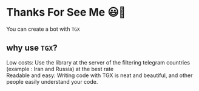 # Thanks For See Me 😃🖤

You can create a bot with `TGX`

## why use `TGX`?

Low costs: Use the library at the server of the filtering telegram countries (example : Iran and Russia) at the best rate
</br>
Readable and easy: Writing code with TGX is neat and beautiful, and other people easily understand your code.



